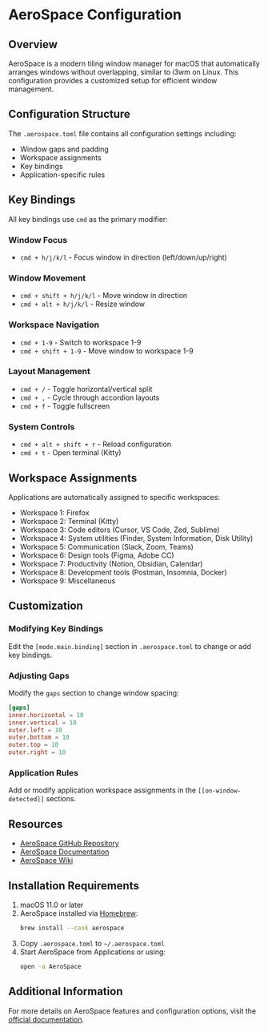 # AeroSpace Configuration

## Overview

AeroSpace is a modern tiling window manager for macOS that automatically arranges windows without overlapping, similar to i3wm on Linux. This configuration provides a customized setup for efficient window management.

## Configuration Structure

The `.aerospace.toml` file contains all configuration settings including:
- Window gaps and padding
- Workspace assignments
- Key bindings
- Application-specific rules

## Key Bindings

All key bindings use `cmd` as the primary modifier:

### Window Focus
- `cmd + h/j/k/l` - Focus window in direction (left/down/up/right)

### Window Movement
- `cmd + shift + h/j/k/l` - Move window in direction
- `cmd + alt + h/j/k/l` - Resize window

### Workspace Navigation
- `cmd + 1-9` - Switch to workspace 1-9
- `cmd + shift + 1-9` - Move window to workspace 1-9

### Layout Management
- `cmd + /` - Toggle horizontal/vertical split
- `cmd + ,` - Cycle through accordion layouts
- `cmd + f` - Toggle fullscreen

### System Controls
- `cmd + alt + shift + r` - Reload configuration
- `cmd + t` - Open terminal (Kitty)

## Workspace Assignments

Applications are automatically assigned to specific workspaces:
- Workspace 1: Firefox
- Workspace 2: Terminal (Kitty)
- Workspace 3: Code editors (Cursor, VS Code, Zed, Sublime)
- Workspace 4: System utilities (Finder, System Information, Disk Utility)
- Workspace 5: Communication (Slack, Zoom, Teams)
- Workspace 6: Design tools (Figma, Adobe CC)
- Workspace 7: Productivity (Notion, Obsidian, Calendar)
- Workspace 8: Development tools (Postman, Insomnia, Docker)
- Workspace 9: Miscellaneous

## Customization

### Modifying Key Bindings
Edit the `[mode.main.binding]` section in `.aerospace.toml` to change or add key bindings.

### Adjusting Gaps
Modify the `gaps` section to change window spacing:
```toml
[gaps]
inner.horizontal = 10
inner.vertical = 10
outer.left = 10
outer.bottom = 10
outer.top = 10
outer.right = 10
```

### Application Rules
Add or modify application workspace assignments in the `[[on-window-detected]]` sections.

## Resources

- [AeroSpace GitHub Repository](https://github.com/nikitabobko/AeroSpace)
- [AeroSpace Documentation](https://github.com/nikitabobko/AeroSpace#readme)
- [AeroSpace Wiki](https://github.com/nikitabobko/AeroSpace/wiki)

## Installation Requirements

1. macOS 11.0 or later
2. AeroSpace installed via [Homebrew](https://brew.sh/):
   ```bash
   brew install --cask aerospace
   ```
3. Copy `.aerospace.toml` to `~/.aerospace.toml`
4. Start AeroSpace from Applications or using:
   ```bash
   open -a AeroSpace
   ```

## Additional Information

For more details on AeroSpace features and configuration options, visit the [official documentation](https://github.com/nikitabobko/AeroSpace).